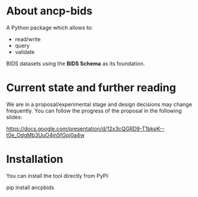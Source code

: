 # About ancp-bids
A Python package which allows to:

- read/write
- query
- validate

BIDS datasets using the **BIDS Schema** as its foundation.

# Current state and further reading
We are in a proposal/experimental stage and design decisions may change frequently.
You can follow the progress of the proposal in the following slides:

https://docs.google.com/presentation/d/12x3cQGRD9-T1bkpK--t0e_OdgMb3UuO4jn5fGpj0a4w


# Installation

You can install the tool directly from PyPI:

pip install ancpbids
